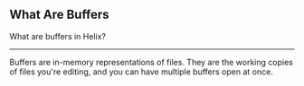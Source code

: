 ## What Are Buffers

What are buffers in Helix?

---

Buffers are in-memory representations of files. They are the working copies of files you're editing, and you can have multiple buffers open at once.

